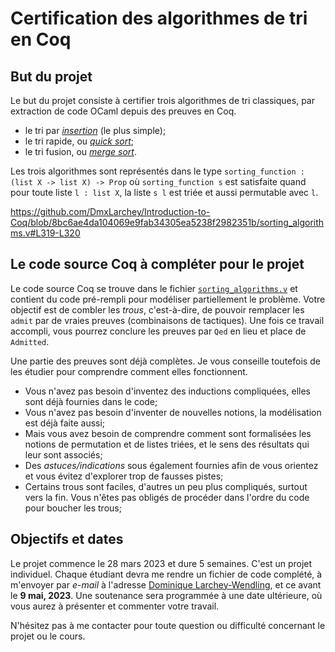 # Certification des algorithmes de tri en Coq

## But du projet

Le but du projet consiste à certifier trois algorithmes de tri
classiques, par extraction de code OCaml depuis des preuves en Coq.
* le tri par [_insertion_](https://fr.wikipedia.org/wiki/Tri_par_insertion) (le plus simple);
* le tri rapide, ou [_quick sort_](https://fr.wikipedia.org/wiki/Tri_rapide);
* le tri fusion, ou [_merge sort_](https://fr.wikipedia.org/wiki/Tri_fusion).

Les trois algorithmes sont représentés dans le type `sorting_function : (list X -> list X) -> Prop`
où `sorting_function s` est satisfaite quand pour toute liste `l : list X`, la liste
`s l` est triée et aussi permutable avec `l`.

https://github.com/DmxLarchey/Introduction-to-Coq/blob/8bc6ae4da104069e9fab34305ea5238f2982351b/sorting_algorithms.v#L319-L320

## Le code source Coq à compléter pour le projet

Le code source Coq se trouve dans le fichier [`sorting_algorithms.v`](sorting_algorithms.v) 
et contient du code pré-rempli pour modéliser partiellement le problème. Votre
objectif est de combler les _trous_, c'est-à-dire, de pouvoir remplacer
les `admit` par de vraies preuves (combinaisons de tactiques). Une fois
ce travail accompli, vous pourrez conclure les preuves par `Qed` en
lieu et place de `Admitted`. 

Une partie des preuves sont déjà complètes. Je vous conseille toutefois 
de les étudier pour comprendre comment elles fonctionnent.

* Vous n'avez pas besoin d'inventez des inductions compliquées,
  elles sont déjà fournies dans le code;
* Vous n'avez pas besoin d'inventer de nouvelles notions, la
  modélisation est déjà faite aussi;
* Mais vous avez besoin de comprendre comment sont formalisées
  les notions de permutation et de listes triées, et le sens
  des résultats qui leur sont associés;
* Des _astuces/indications_ sous également fournies afin de
  vous orientez et vous évitez d'explorer trop de fausses
  pistes;
* Certains trous sont faciles, d'autres un peu plus compliqués,
  surtout vers la fin. Vous n'êtes pas obligés de procéder dans
  l'ordre du code pour boucher les trous;

## Objectifs et dates

Le projet commence le 28 mars 2023 et dure 5 semaines. C'est
un projet individuel. Chaque étudiant devra me rendre un fichier
de code complété, à m'envoyer par _e-mail_ à l'adresse
[Dominique Larchey-Wendling](mailto:larchey@loria.fr), et
ce avant le **9 mai, 2023**. Une soutenance sera programmée
à une date ultérieure, où vous aurez à présenter et commenter
votre travail.

N'hésitez pas à me contacter pour toute question ou difficulté
concernant le projet ou le cours.
